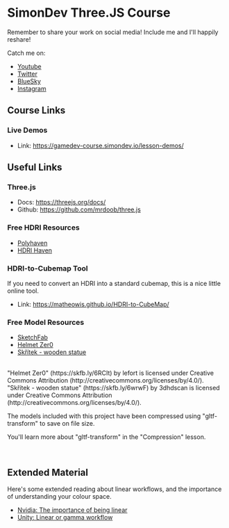 # SimonDev Three.JS Course

Remember to share your work on social media! Include me and I'll happily reshare!

Catch me on:

- [Youtube](https://www.youtube.com/@simondev758)
- [Twitter](https://x.com/iced_coffee_dev)
- [BlueSky](https://bsky.app/profile/simondev.bsky.social)
- [Instagram](https://www.instagram.com/beer_and_code/)

## Course Links

### Live Demos
- Link: https://gamedev-course.simondev.io/lesson-demos/

## Useful Links

### Three.js
- Docs: https://threejs.org/docs/
- Github: https://github.com/mrdoob/three.js

### Free HDRI Resources
- [Polyhaven](https://polyhaven.com/hdris)
- [HDRI Haven](https://hdri-haven.com/)

### HDRI-to-Cubemap Tool
If you need to convert an HDRI into a standard cubemap, this is a nice little online tool.
- Link: https://matheowis.github.io/HDRI-to-CubeMap/

### Free Model Resources
- [SketchFab](https://sketchfab.com/)
- [Helmet Zer0](https://skfb.ly/6RCIt)
- [Skřítek - wooden statue](https://skfb.ly/6wrwF)

<br/>
"Helmet Zer0" (https://skfb.ly/6RCIt) by lefort is licensed under Creative Commons Attribution (http://creativecommons.org/licenses/by/4.0/).

<br/>
"Skřítek - wooden statue" (https://skfb.ly/6wrwF) by 3dhdscan is licensed under Creative Commons Attribution (http://creativecommons.org/licenses/by/4.0/).

<br/>

The models included with this project have been compressed using "gltf-transform" to save on file size.

You'll learn more about "gltf-transform" in the "Compression" lesson.

<br/>

## Extended Material

Here's some extended reading about linear workflows, and the importance of understanding your colour space.

- [Nvidia: The importance of being linear](https://developer.nvidia.com/gpugems/gpugems3/part-iv-image-effects/chapter-24-importance-being-linear)
- [Unity: Linear or gamma workflow](https://docs.unity3d.com/560/Documentation/Manual/LinearRendering-LinearOrGammaWorkflow.html)
